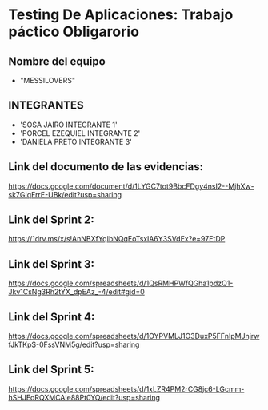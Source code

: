 # Testing De Aplicaciones: Trabajo páctico Obligarorio



## Nombre del equipo

-    "MESSILOVERS"

## INTEGRANTES
   
-   'SOSA JAIRO INTEGRANTE 1'
-   'PORCEL EZEQUIEL INTEGRANTE 2'
-   'DANIELA PRETO INTEGRANTE 3'

## Link del documento de las evidencias:
https://docs.google.com/document/d/1LYGC7tot9BbcFDgy4nsI2--MjhXw-sk7GIqFrrE-UBk/edit?usp=sharing

## Link del Sprint 2:
https://1drv.ms/x/s!AnNBXfYqIbNQqEoTsxlA6Y3SVdEx?e=97EtDP

## Link del Sprint 3:
https://docs.google.com/spreadsheets/d/1QsRMHPWfQGha1pdzQ1-Jkv1CsNg3Rh2tYX_dpEAz_-4/edit#gid=0

## Link del Sprint 4:
https://docs.google.com/spreadsheets/d/1OYPVMLJ1O3DuxP5FFnIpMJnjrwfJkTKpS-0FssVNM5g/edit?usp=sharing

## Link del Sprint 5:
https://docs.google.com/spreadsheets/d/1xLZR4PM2rCG8jc6-LGcmm-hSHJEoRQXMCAie88Pt0YQ/edit?usp=sharing

